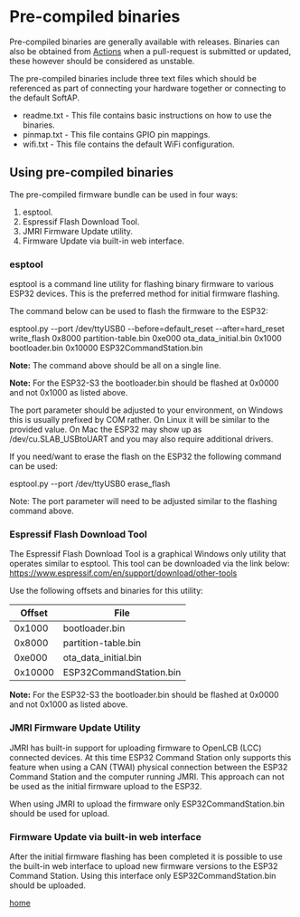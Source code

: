 # Pre-compiled binaries

Pre-compiled binaries are generally available with releases. Binaries can also
be obtained from [Actions](https://github.com/atanisoft/ESP32CommandStation/actions)
when a pull-request is submitted or updated, these however should be considered
as unstable.

The pre-compiled binaries include three text files which should be referenced
as part of connecting your hardware together or connecting to the default
SoftAP.

* readme.txt - This file contains basic instructions on how to use the binaries.
* pinmap.txt - This file contains GPIO pin mappings.
* wifi.txt - This file contains the default WiFi configuration.

## Using pre-compiled binaries

The pre-compiled firmware bundle can be used in four ways:

1. esptool.
2. Espressif Flash Download Tool.
3. JMRI Firmware Update utility.
4. Firmware Update via built-in web interface.

### esptool

esptool is a command line utility for flashing binary firmware to various ESP32
devices. This is the preferred method for initial firmware flashing.

The command below can be used to flash the firmware to the ESP32:

esptool.py --port /dev/ttyUSB0 --before=default_reset --after=hard_reset
    write_flash 0x8000 partition-table.bin 0xe000 ota_data_initial.bin
    0x1000 bootloader.bin 0x10000 ESP32CommandStation.bin

**Note:** The command above should be all on a single line.

**Note:** For the ESP32-S3 the bootloader.bin should be flashed at 0x0000 and
not 0x1000 as listed above.

The port parameter should be adjusted to your environment, on Windows this is
usually prefixed by COM rather. On Linux it will be similar to the provided
value. On Mac the ESP32 may show up as /dev/cu.SLAB_USBtoUART and you may also
require additional drivers.

If you need/want to erase the flash on the ESP32 the following command can be
used:

esptool.py --port /dev/ttyUSB0 erase_flash

Note: The port parameter will need to be adjusted similar to the flashing
command above.

### Espressif Flash Download Tool

The Espressif Flash Download Tool is a graphical Windows only utility that
operates similar to esptool. This tool can be downloaded via the link below:
https://www.espressif.com/en/support/download/other-tools

Use the following offsets and binaries for this utility:

| Offset | File |
|--------|------|
| 0x1000 | bootloader.bin |
| 0x8000 | partition-table.bin |
| 0xe000 | ota_data_initial.bin |
| 0x10000 | ESP32CommandStation.bin |

**Note:** For the ESP32-S3 the bootloader.bin should be flashed at 0x0000 and
not 0x1000 as listed above.

### JMRI Firmware Update Utility

JMRI has built-in support for uploading firmware to OpenLCB (LCC) connected
devices. At this time ESP32 Command Station only supports this feature when
using a CAN (TWAI) physical connection between the ESP32 Command Station and
the computer running JMRI. This approach can not be used as the initial
firmware upload to the ESP32.

When using JMRI to upload the firmware only ESP32CommandStation.bin should be
used for upload.

### Firmware Update via built-in web interface

After the initial firmware flashing has been completed it is possible to use
the built-in web interface to upload new firmware versions to the ESP32 Command
Station. Using this interface only ESP32CommandStation.bin should be uploaded.

[home](README.md)
